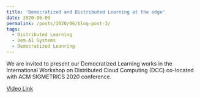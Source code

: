 ```yaml
---
title: 'Democratized and Distributed Learning at the edge'
date: 2020-06-09
permalink: /posts/2020/06/blog-post-2/
tags:
  - Distributed Learning
  - Dem-AI Systems
  - Democratized Leanring
---
```


We are invited to present our Democratized Learning works in the International Workshop on Distributed Cloud Computing (DCC) co-located with ACM SIGMETRICS 2020 conference.

[Video Link](https://www.youtube.com/watch?v=T_LwXNBWE_E) 

